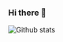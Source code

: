 ### Hi there 👋

![Github stats](https://github-readme-stats.vercel.app/api?username=Pjarbas&show_icons=true)
